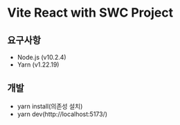 # Vite React with SWC Project
## 요구사항
- Node.js (v10.2.4)
- Yarn (v1.22.19)
## 개발
- yarn install(의존성 설치)
- yarn dev(http://localhost:5173/)
